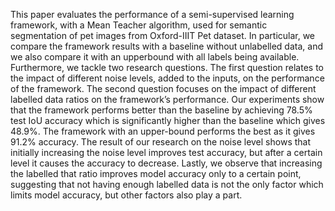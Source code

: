 This paper evaluates the performance of a semi-supervised learning framework,
with a Mean Teacher algorithm, used for semantic segmentation of pet images
from Oxford-IIIT Pet dataset. In particular, we compare the framework results
with a baseline without unlabelled data, and we also compare it with an upperbound
with all labels being available. Furthermore, we tackle two research questions.
The first question relates to the impact of different noise levels, added to
the inputs, on the performance of the framework. The second question focuses
on the impact of different labelled data ratios on the framework’s performance.
Our experiments show that the framework performs better than the baseline by
achieving 78.5% test IoU accuracy which is significantly higher than the baseline
which gives 48.9%. The framework with an upper-bound performs the best as
it gives 91.2% accuracy. The result of our research on the noise level shows that
initially increasing the noise level improves test accuracy, but after a certain
level it causes the accuracy to decrease. Lastly, we observe that increasing the
labelled that ratio improves model accuracy only to a certain point, suggesting
that not having enough labelled data is not the only factor which limits model
accuracy, but other factors also play a part.
